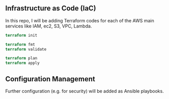 ## Infrastructure as Code (IaC)
In this repo, I will be adding Terraform codes for each of the AWS main services like IAM, ec2, S3, VPC, Lambda.
```Terraform
terraform init

terraform fmt
terraform validate

terraform plan
terraform apply
```
## Configuration Management
Further configuration (e.g. for security) will be added as Ansible playbooks.
